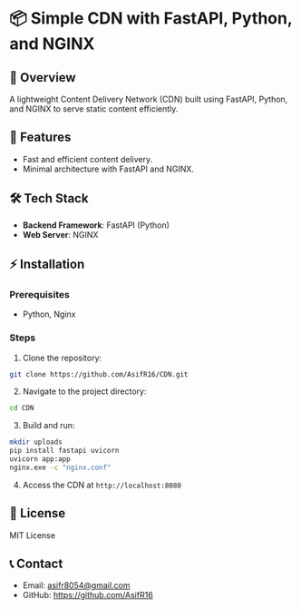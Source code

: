 # 📦 Simple CDN with FastAPI, Python, and NGINX

## 🚀 Overview
A lightweight Content Delivery Network (CDN) built using FastAPI, Python, and NGINX to serve static content efficiently.

## 🌟 Features
- Fast and efficient content delivery.
- Minimal architecture with FastAPI and NGINX.

## 🛠️ Tech Stack
- **Backend Framework**: FastAPI (Python)
- **Web Server**: NGINX

## ⚡ Installation

### Prerequisites
- Python, Nginx

### Steps
1. Clone the repository:
```bash
git clone https://github.com/AsifR16/CDN.git
```

2. Navigate to the project directory:
```bash
cd CDN
```

3. Build and run:
```bash
mkdir uploads
pip install fastapi uvicorn
uvicorn app:app
nginx.exe -c "nginx.conf"
```

4. Access the CDN at `http://localhost:8080`

## 📜 License
MIT License

## 📞 Contact
- Email: asifr8054@gmail.com
- GitHub: https://github.com/AsifR16

